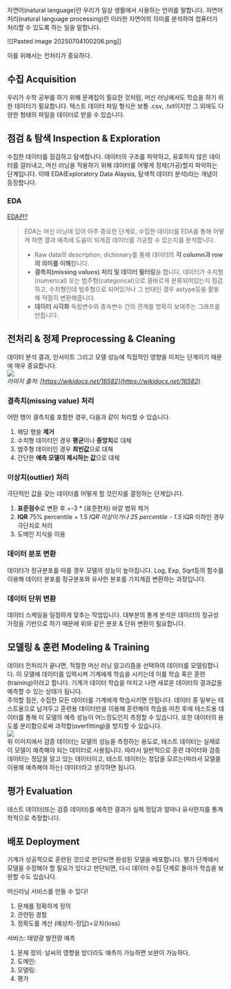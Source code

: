 
자연어(natural language)란 우리가 일상 생활에서 사용하는 언어를 말합니다. 자연어 처리(natural language processing)란 이러한 자연어의 의미를 분석하여 컴퓨터가 처리할 수 있도록 하는 일을 말합니다.

![[Pasted image 20250704100206.png]]

이를 위해서는 전처리가 중요하다.

## 수집 Acquisition

우리가 수학 공부를 하기 위해 문제집이 필요한 것처럼, 머신 러닝에서도 학습을 하기 위한 데이터가 필요합니다. 텍스트 데이터 파일 형식은 보통 .csv, .txt이지만 그 외에도 다양한 형태의 파일을 데이터로 받을 수 있습니다.

## 점검 & 탐색 Inspection & Exploration

수집한 데이터를 점검하고 탐색합니다. 데이터의 구조를 파악하고, 유효하지 않은 데이터를 걸러내고, 머신 러닝을 적용하기 위해 데이터를 어떻게 정제(가공)할지 파악하는 단계입니다. 이때 EDA(Exploratory Data Alaysis, 탐색적 데이터 분석)라는 개념이 등장합니다.

### EDA

[EDA란?](https://jalynne-kim.medium.com/%EB%8D%B0%EC%9D%B4%ED%84%B0%EB%B6%84%EC%84%9D-%EA%B8%B0%EC%B4%88-eda%EC%9D%98-%EA%B0%9C%EB%85%90%EA%B3%BC-%EB%8D%B0%EC%9D%B4%ED%84%B0%EB%B6%84%EC%84%9D-%EC%9E%98-%ED%95%98%EB%8A%94-%EB%B2%95-a3cac2cc5ebc)

> EDA는 머신 러닝에 있어 아주 중요한 단계로, 수집한 데이터를 EDA를 통해 어떻게 하면 결과 예측에 도움이 되게끔 데이터를 가공할 수 있는지를 분석합니다.
> 
> - Raw data의 description, dictionary를 통해 데이터의 **각 column과 row의 의미를 이해**합니다.
> - **결측치(missing values) 처리 및 데이터 필터링**을 합니다. 데이터가 수치형(numerical) 또는 범주형(categorical)으로 올바르게 분류되어있는지 점검하고, 수치형인데 범주형으로 되어있거나 그 반대인 경우 astype등을 활용해 적절히 변환해줍니다.
> - **데이터 시각화** 독립변수와 종속변수 간의 관계를 명확히 보여주는 그래프를 만듭니다.

## 전처리 & 정제 Preprocessing & Cleaning

데이터 분석 결과, 인사이트 그리고 모델 성능에 직접적인 영향을 미치는 단계이기 때문에 매우 중요합니다.  
![](https://velog.velcdn.com/images%2Frhee519%2Fpost%2Ffa6db637-95db-4a3c-8419-eca9bc6766c1%2Fimage.png)  
_이미지 출처: [https://wikidocs.net/16582](https://wikidocs.net/16582)_

### 결측치(missing value) 처리

어떤 행이 결측치를 포함한 경우, 다음과 같이 처리할 수 있습니다.

1. 해당 행을 **제거**
2. 수치형 데이터인 경우 **평균**이나 **중앙치**로 대체
3. 범주형 데이터인 경우 **최빈값**으로 대체
4. 간단한 **예측 모델이 제시하는 값**으로 대체

### 이상치(outlier) 처리

극단적인 값을 갖는 데이터를 어떻게 할 것인지를 결정하는 단계입니다.

1. **표준점수**로 변환 후 +-3 * (표준편차) 바깥 범위 제거
2. **IQR** 75% percentile + 1.5 _IQR 이상이거나 25 percentile - 1.5_ IQR 이하인 경우 극단치로 처리
3. 도메인 지식을 이용

### 데이터 분포 변환

데이터가 정규분포를 따를 경우 모델의 성능이 높아집니다. Log, Exp, Sqrt등의 함수를 이용해 데이터 분포를 정규분포와 유사한 분포를 가지게끔 변환하는 과정입니다.

### 데이터 단위 변환

데이터 스케일을 일정하게 맞추는 작업입니다. 대부분의 통계 분석은 데이터의 정규성 가정을 기반으로 하기 때문에 위와 같은 분포 & 단위 변환이 필요합니다.

## 모델링 & 훈련 Modeling & Training

데이터 전처리가 끝나면, 적절한 머신 러닝 알고리즘을 선택하여 데이터를 모델링합니다. 이 모델에 데이터를 입력시켜 기계에게 학습을 시키는데 이를 학습 혹은 훈련(training)이라고 합니다. 기계가 데이터 학습을 마치고 나면 새로운 데이터의 결과값을 예측할 수 있는 상태가 됩니다.  
주의할 점은, 수집한 모든 데이터를 기계에게 학습시키면 안됩니다. 데이터 중 일부는 테스트용으로 남겨두고 훈련용 데이터만을 이용해 훈련해야 학습을 마친 후에 테스트용 데이터를 통해 이 모델의 예측 성능이 어느정도인지 측정할 수 있습니다. 또한 데이터의 용도를 분리함으로써 과적합(overfitting)을 방지할 수 있습니다.  
![](https://velog.velcdn.com/images%2Frhee519%2Fpost%2Fb6c496d2-2654-4d7f-859d-01b367102072%2Fimage.png)  
위 이미지에서 검증 데이터는 모델의 성능을 측정하는 용도로, 테스트 데이터는 실제로 이 모델이 예측해야 되는 데이터로 사용됩니다. 따라서 일반적으로 훈련 데이터와 검증 데이터는 정답을 알고 있는 데이터이고, 테스트 데이터는 정답을 모르는(따라서 모델을 이용해 예측해야 하는) 데이터라고 생각하면 됩니다.

## 평가 Evaluation

테스트 데이터(또는 검증 데이터)를 예측한 결과가 실제 정답과 얼마나 유사한지를 통계학적으로 측정합니다.

## 배포 Deployment

기계가 성공적으로 훈련된 것으로 판단되면 완성된 모델을 배포합니다. 평가 단계에서 모델을 수정해야 할 필요가 있다고 판단되면, 다시 데이터 수집 단계로 돌아가 학습을 보완할 수도 있습니다.




머신러닝 서비스를 만들 수 있다!

1. 문제를 정확하게 정의
2. 관련된 경험
3. 정확도를 계산 (예상치-정답)=오차(loss)

서비스: 태양광 발전량 예측
1. 문제 정의: 날씨의 영향을 받더라도 예측이 가능하면 보완이 가능하다.
2. 도메인:
3. 모델링:
4. 평가